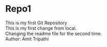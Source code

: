# Repo1
This is my first Git Repository <br>
This is my first change from local. <br>
Changing the readme file for the second time.<br>
Author: Amit Tripathi
